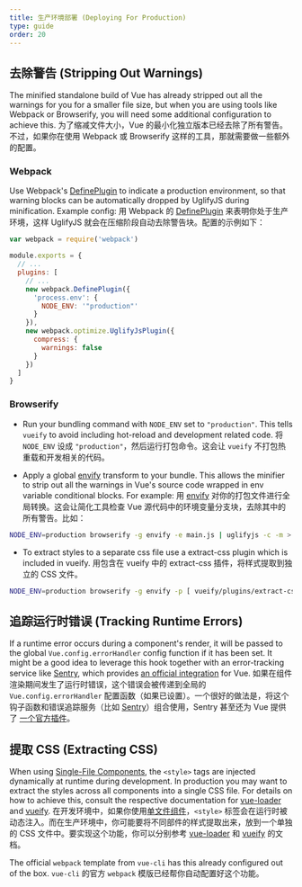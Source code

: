 ```yaml
---
title: 生产环境部署 (Deploying For Production)
type: guide
order: 20
---
```


## 去除警告 (Stripping Out Warnings)

The minified standalone build of Vue has already stripped out all the warnings for you for a smaller file size, but when you are using tools like Webpack or Browserify, you will need some additional configuration to achieve this.
为了缩减文件大小，Vue 的最小化独立版本已经去除了所有警告。不过，如果你在使用 Webpack 或 Browserify 这样的工具，那就需要做一些额外的配置。

### Webpack

Use Webpack's [DefinePlugin](http://webpack.github.io/docs/list-of-plugins.html#defineplugin) to indicate a production environment, so that warning blocks can be automatically dropped by UglifyJS during minification. Example config:
用 Webpack 的 [DefinePlugin](http://webpack.github.io/docs/list-of-plugins.html#defineplugin) 来表明你处于生产环境，这样 UglifyJS 就会在压缩阶段自动去除警告块。配置的示例如下：

``` js
var webpack = require('webpack')

module.exports = {
  // ...
  plugins: [
    // ...
    new webpack.DefinePlugin({
      'process.env': {
        NODE_ENV: '"production"'
      }
    }),
    new webpack.optimize.UglifyJsPlugin({
      compress: {
        warnings: false
      }
    })
  ]
}
```

### Browserify

- Run your bundling command with `NODE_ENV` set to `"production"`. This tells `vueify` to avoid including hot-reload and development related code.
将 `NODE_ENV` 设成 `"production"`，然后运行打包命令。这会让 `vueify` 不打包热重载和开发相关的代码。

- Apply a global [envify](https://github.com/hughsk/envify) transform to your bundle. This allows the minifier to strip out all the warnings in Vue's source code wrapped in env variable conditional blocks. For example:
用 [envify](https://github.com/hughsk/envify) 对你的打包文件进行全局转换。这会让简化工具检查 Vue 源代码中的环境变量分支块，去除其中的所有警告。比如：
``` bash
NODE_ENV=production browserify -g envify -e main.js | uglifyjs -c -m > build.js
```

- To extract styles to a separate css file use a extract-css plugin which is included in vueify.
用包含在 vueify 中的 extract-css 插件，将样式提取到独立的 CSS 文件。

``` bash
NODE_ENV=production browserify -g envify -p [ vueify/plugins/extract-css -o build.css ] -e main.js | uglifyjs -c -m > build.js
```

## 追踪运行时错误 (Tracking Runtime Errors)

If a runtime error occurs during a component's render, it will be passed to the global `Vue.config.errorHandler` config function if it has been set. It might be a good idea to leverage this hook together with an error-tracking service like [Sentry](https://sentry.io), which provides [an official integration](https://sentry.io/for/vue/) for Vue.
如果在组件渲染期间发生了运行时错误，这个错误会被传递到全局的 `Vue.config.errorHandler` 配置函数（如果已设置）。一个很好的做法是，将这个钩子函数和错误追踪服务（比如 [Sentry](https://sentry.io)）组合使用，Sentry 甚至还为 Vue 提供了 [一个官方插件](https://sentry.io/for/vue/)。

## 提取 CSS (Extracting CSS)

When using [Single-File Components](./single-file-components.html), the `<style>` tags are injected dynamically at runtime during development. In production you may want to extract the styles across all components into a single CSS file. For details on how to achieve this, consult the respective documentation for [vue-loader](http://vue-loader.vuejs.org/en/configurations/extract-css.html) and [vueify](https://github.com/vuejs/vueify#css-extraction).
在开发环境中，如果你使用[单文件组件](./single-file-components.html)，`<style>` 标签会在运行时被动态注入。而在生产环境中，你可能要将不同部件的样式提取出来，放到一个单独的 CSS 文件中。要实现这个功能，你可以分别参考 [vue-loader](http://vue-loader.vuejs.org/en/configurations/extract-css.html) 和 [vueify](https://github.com/vuejs/vueify#css-extraction) 的文档。

The official `webpack` template from `vue-cli` has this already configured out of the box.
`vue-cli` 的官方 `webpack` 模版已经帮你自动配置好这个功能。
